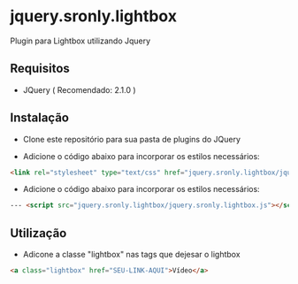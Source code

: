 jquery.sronly.lightbox
======================

Plugin para Lightbox utilizando Jquery

Requisitos
--------------
- JQuery ( Recomendado: 2.1.0 )


Instalação
--------------

- Clone este repositório para sua pasta de plugins do JQuery

- Adicione o código abaixo para incorporar os estilos necessários:
```html
<link rel="stylesheet" type="text/css" href="jquery.sronly.lightbox/jquery.sronly.lightbox.css">
```

- Adicione o código abaixo para incorporar os estilos necessários:
```html
--- <script src="jquery.sronly.lightbox/jquery.sronly.lightbox.js"></script>
```

Utilização
--------------
- Adicone a classe "lightbox" nas tags <a> que dejesar o lightbox
```html
<a class="lightbox" href="SEU-LINK-AQUI">Vídeo</a>
```
